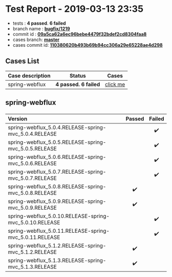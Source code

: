 # Test Report - 2019-03-13 23:35

- tests  : **4 passed**. **6 failed**
- branch name : **[bugfix/1219](https://github.com/apache/incubator-skywalking/tree/bugfix/1219)**
- commit id : **[09a5ca62a6ec96bebe4479f32bdef2cd8304faa8](https://github.com/apache/incubator-skywalking/commit/09a5ca62a6ec96bebe4479f32bdef2cd8304faa8)**
- cases branch: **[master](https://github.com/SkywalkingTest/skywalking-autotest-scenarios/tree/master)**
- cases commit id: **[110380620b493b69b94cc306a29e65228ae4d298](https://github.com/SkywalkingTest/skywalking-autotest-scenarios/commit/110380620b493b69b94cc306a29e65228ae4d298)**

## Cases List

| Case description | Status | Cases|
|:-----|:-----:|:-----:|
|spring-webflux| **4 passed. 6 failed**| [click me](#spring-webflux) |

## spring-webflux

### 
|  Version     | Passed | Failed|
|:------------- |:-------:|:-----:|
| spring-webflux_5.0.4.RELEASE-spring-mvc_5.0.4.RELEASE  | |:heavy_check_mark:|
| spring-webflux_5.0.5.RELEASE-spring-mvc_5.0.5.RELEASE  | |:heavy_check_mark:|
| spring-webflux_5.0.6.RELEASE-spring-mvc_5.0.6.RELEASE  | |:heavy_check_mark:|
| spring-webflux_5.0.7.RELEASE-spring-mvc_5.0.7.RELEASE  | |:heavy_check_mark:|
| spring-webflux_5.0.8.RELEASE-spring-mvc_5.0.8.RELEASE  | :heavy_check_mark:||
| spring-webflux_5.0.9.RELEASE-spring-mvc_5.0.9.RELEASE  | :heavy_check_mark:||
| spring-webflux_5.0.10.RELEASE-spring-mvc_5.0.10.RELEASE  | |:heavy_check_mark:|
| spring-webflux_5.0.11.RELEASE-spring-mvc_5.0.11.RELEASE  | |:heavy_check_mark:|
| spring-webflux_5.1.2.RELEASE-spring-mvc_5.1.2.RELEASE  | :heavy_check_mark:||
| spring-webflux_5.1.3.RELEASE-spring-mvc_5.1.3.RELEASE  | :heavy_check_mark:||

